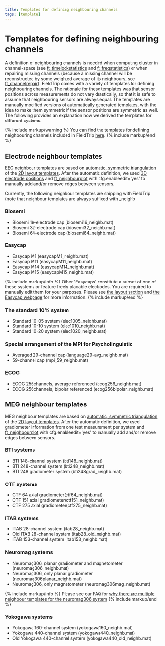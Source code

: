 ```yaml
---
title: Templates for defining neighbouring channels
tags: [template]
---
```


# Templates for defining neighbouring channels

A definition of neighbouring channels is needed when computing cluster in channel-space (see [ft_timelockstatistics](/reference/ft_timelockstatistics) and [ft_freqstatistics](/reference/ft_freqstatistics)) or when repairing missing channels (because a missing channel will be reconstructed by some weighted average of its neighbours, see [ft_channelrepair](/reference/ft_channelrepair)). FieldTrip comes with a variety of templates for defining neighbouring channels.  The rationale for these templates was that sensor positions across measurements do not vary drastically, so that it is safe to assume that neighbouring sensors are always equal. The templates are manually modified versions of automatically generated templates, with the idea to make them symmetric if the sensor positions are symmetric as well. The following provides an explanation how we derived the templates for different systems.

{% include markup/warning %}
You can find the templates for defining neighbouring channels included in FieldTrip [here](https://github.com/fieldtrip/fieldtrip/tree/master/template/neighbours).
{% include markup/end %}

## Electrode neighbour templates

EEG neighbour templates are based on [automatic, symmetric triangulation](http://fieldtrip.fcdonders.nl/faq/how_does_ft_prepare_neighbours_work) of the [2D layout templates](http://fieldtrip.fcdonders.nl/template/layout). After the automatic definition, we used [3D electrode positions](http://fieldtrip.fcdonders.nl/template/electrode) and [ft_neighbourplot](/reference/ft_neighbourplot) with cfg.enableedit='yes' to manually add and/or remove edges between sensors.

Currently, the following neighbour templates are shipping with FieldTrip (note that neighbour templates are always suffixed with _neighb

### Biosemi

*  Biosemi 16-electrode cap (biosemi16_neighb.mat)
*  Biosemi 32-electrode cap (biosemi32_neighb.mat)
*  Biosemi 64-electrode cap (biosemi64_neighb.mat)

### Easycap

*  Easycap M1 (easycapM1_neighb.mat)
*  Easycap M11 (easycapM11_neighb.mat)
*  Easycap M14 (easycapM14_neighb.mat)
*  Easycap M15 (easycapM15_neighb.mat)

{% include markup/info %}
Other 'Easycaps' constitute a subset of one of these systems or feature freely placable electrodes. You are required to manually edit them for your purposes. Please see [the layout section](/template/layout) and [the Easycap webpage](http://www.easycap.de) for more information.
{% include markup/end %}

###  The standard 10% system

*  Standard 10-05 system (elec1005_neighb.mat)
*  Standard 10-10 system (elec1010_neighb.mat)
*  Standard 10-20 system (elec1020_neighb.mat)

###  Special arrangement of the MPI for Psycholinguistic

*  Averaged 29-channel cap (language29-avg_neighb.mat)
*  59-channel cap (mpi_59_neighb.mat)

###  ECOG

*  ECOG 256channels, average referenced (ecog256_neighb.mat)
*  ECOG 256channels, bipolar referenced (ecog256bipolar_neighb.mat)

## MEG neighbour templates

MEG neighbour templates are based on [automatic, symmetric triangulation](http://fieldtrip.fcdonders.nl/faq/how_does_ft_prepare_neighbours_work) of the [2D layout templates](http://fieldtrip.fcdonders.nl/template/layout). After the automatic definition, we used gradiometer information from one test measurement per system and [ft_neighbourplot](/reference/ft_neighbourplot) with cfg.enableedit='yes' to manually add and/or remove edges between sensors.

###  BTI systems

*  BTI 148-channel system (bti148_neighb.mat)
*  BTI 248-channel system (bti248_neighb.mat)
*  BTI 248 gradiometer system (bti248grad_neighb.mat)

###  CTF systems

*  CTF 64 axial gradiometer(ctf64_neighb.mat)
*  CTF 151 axial gradiometer(ctf151_neighb.mat)
*  CTF 275 axial gradiometer(ctf275_neighb.mat)

### ITAB systems

*  ITAB 28-channel system (itab28_neighb.mat)
*  Old ITAB 28-channel system (itab28_old_neighb.mat)
*  ITAB 153-channel system (itab153_neighb.mat)

### Neuromag systems

*  Neuromag306, planar gradiometer and magnetometer (neuromag306_neighb.mat)
*  Neuromag306, only planar gradiometer (neuromag306planar_neighb.mat)
*  Neuromag306, only magnetometer (neuromag306mag_neighb.mat)

{% include markup/info %}
Please see our FAQ for [ why there are multiple neighbour templates for the neuromag306 system](http://fieldtrip.fcdonders.nl/faq/why_are_there_multiple_neighbour_templates_for_the_neuromag306_system)
{% include markup/end %}

### Yokogawa systems

*  Yokogawa 160-channel system (yokogawa160_neighb.mat)
*  Yokogawa 440-channel system (yokogawa440_neighb.mat)
*  Old Yokogawa 440-channel system (yokogawa440_old_neighb.mat)
